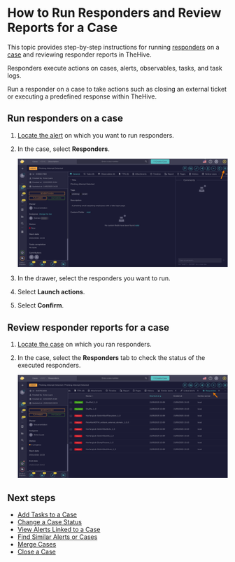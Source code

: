 # How to Run Responders and Review Reports for a Case

This topic provides step-by-step instructions for running [responders](../../../administration/cortex/about-cortex.md) on a [case](about-cases.md) and reviewing responder reports in TheHive.

Responders execute actions on cases, alerts, observables, tasks, and task logs.

Run a responder on a case to take actions such as closing an external ticket or executing a predefined response within TheHive.

## Run responders on a case

1. [Locate the alert](./search-for-cases/find-a-case.md) on which you want to run responders.

2. In the case, select **Responders**.

    ![Responders button](../../../images/user-guides/organization/configure-organization/manage-functions/responders-button.png)

3. In the drawer, select the responders you want to run.

4. Select **Launch actions**.

5. Select **Confirm**.

## Review responder reports for a case

1. [Locate the case](./search-for-cases/find-a-case.md) on which you ran responders.

2. In the case, select the **Responders** tab to check the status of the executed responders.

    ![Responders tab](../../../images/user-guides/analyst-corner/cases/responders-tab-case.png)

<h2>Next steps</h2>

* [Add Tasks to a Case](add-tasks-to-a-case.md)
* [Change a Case Status](change-status-case.md)
* [View Alerts Linked to a Case](view-alerts-linked-to-a-case.md)
* [Find Similar Alerts or Cases](find-similar-alerts-cases.md)
* [Merge Cases](merge-cases.md)
* [Close a Case](close-a-case.md)
